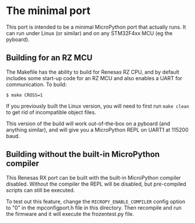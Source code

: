 # The minimal port

This port is intended to be a minimal MicroPython port that actually runs.
It can run under Linux (or similar) and on any STM32F4xx MCU (eg the pyboard).

## Building for an RZ MCU

The Makefile has the ability to build for Renesas RZ CPU, and by default
includes some start-up code for an RZ MCU and also enables a UART
for communication.  To build:

    $ make CROSS=1

If you previously built the Linux version, you will need to first run
`make clean` to get rid of incompatible object files.

This version of the build will work out-of-the-box on a pyboard (and
anything similar), and will give you a MicroPython REPL on UART1 at 115200
baud. 

## Building without the built-in MicroPython compiler

This Renesas RX port can be built with the built-in MicroPython compiler
disabled. Without the compiler the REPL will be
disabled, but pre-compiled scripts can still be executed.

To test out this feature, change the `MICROPY_ENABLE_COMPILER` config
option to "0" in the mpconfigport.h file in this directory.  Then
recompile and run the firmware and it will execute the frozentest.py
file.
